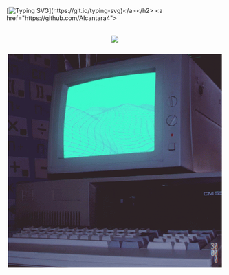 [![Typing SVG](https://readme-typing-svg.herokuapp.com/?color=ffff&size=35&center=true&vCenter=true&width=1000&lines=Olá!;Sou+de+Itaguaí+(RJ).;Estou+cursando+atualmente+ADS.;Quer+saber+mais+sobre+mim?+Acesse+o+meu+website+abaixo.;)](https://git.io/typing-svg)</a></h2>
<a href="https://github.com/Alcantara4">
<h2 align="center"><a href="https://Alcantara4.github.io/"><img src="https://img.shields.io/badge/Website-%23E440?style=for-the-badge&logo=brave&logoColor=white"></a>
  <p align="center">
        <img src="https://raw.githubusercontent.com/Alcantara4/Alcantara4/main/images/wallpaper1.gif" />
  </p>
</a>




